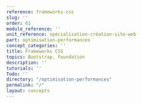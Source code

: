 ```yaml
---
reference: frameworks-css
slug: ''
order: 61
module_reference: ''
unit_reference: spécialisation-création-site-web
part: optimisation-performances
concept_categories: ''
title: Frameworks CSS
topics: Bootstrap, Foundation
description: ''
tutorials: ''
Todo: ''
directory: "/optimisation-performances"
permalink: "/"
layout: concepts
---
```

